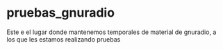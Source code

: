 # pruebas_gnuradio
Este e el lugar donde mantenemos temporales de material de gnuradio, a los que les estamos realizando pruebas

